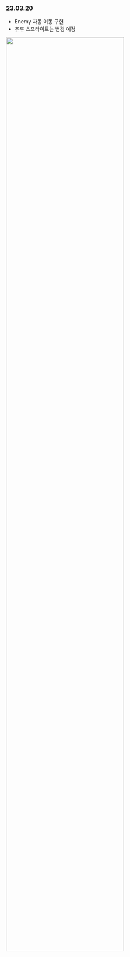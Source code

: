 ### 23.03.20
* Enemy 자동 이동 구현
* 추후 스프라이트는 변경 예정


<img width ="80%" src="https://user-images.githubusercontent.com/86179438/226365891-aa6c6d87-9a71-4e39-87a5-aa03c046ba49.mp4"/>

